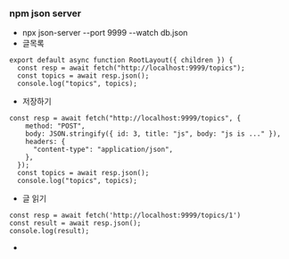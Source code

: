 ### npm json server
- npx json-server --port 9999 --watch db.json
- 글목록
```
export default async function RootLayout({ children }) {
  const resp = await fetch("http://localhost:9999/topics");
  const topics = await resp.json();
  console.log("topics", topics);
```

- 저장하기
```
const resp = await fetch("http://localhost:9999/topics", {
    method: "POST",
    body: JSON.stringify({ id: 3, title: "js", body: "js is ..." }),
    headers: {
      "content-type": "application/json",
    },
  });
  const topics = await resp.json();
  console.log("topics", topics);
```

- 글 읽기
```
const resp = await fetch('http://localhost:9999/topics/1')
const result = await resp.json();
console.log(result);
```

- 
